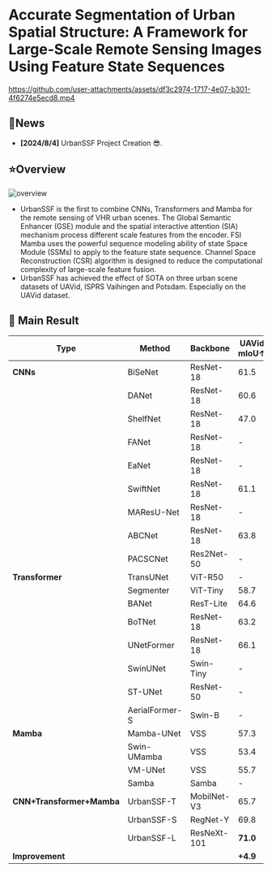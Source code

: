 # Accurate Segmentation of Urban Spatial Structure: A Framework for Large-Scale Remote Sensing Images Using Feature State Sequences

https://github.com/user-attachments/assets/df3c2974-1717-4e07-b301-4f6274e5ecd8.mp4

## :newspaper:News

- **[2024/8/4]** UrbanSSF Project Creation :sunglasses:. 

## :star:Overview

![overview](./assets/urbanssf.jpg)
- UrbanSSF is the first to combine CNNs, Transformers and Mamba for the remote sensing of VHR urban scenes. The Global Semantic Enhancer (GSE) module and the spatial interactive attention (SIA) mechanism process different scale features from the encoder. FSI Mamba uses the powerful sequence modeling ability of state Space Module (SSMs) to apply to the feature state sequence. Channel Space Reconstruction (CSR) algorithm is designed to reduce the computational complexity of large-scale feature fusion.
- UrbanSSF has achieved the effect of SOTA on three urban scene datasets of UAVid, ISPRS Vaihingen and Potsdam. Especially on the UAVid dataset.

## :bookmark_tabs: Main Result

| **Type**                  | **Method**     | **Backbone** | **UAVid mIoU↑** | **Vaihingen OA↑** | **Vaihingen mF1↑** | **Vaihingen mIoU↑** | **Potsdam OA↑** | **Potsdam mF1↑** | **Potsdam mIoU↑** |
| ------------------------- | -------------- | ------------ | --------------- | ----------------- | ------------------ | ------------------- | --------------- | ---------------- | ----------------- |
| **CNNs**                  | BiSeNet        | ResNet-18    | 61.5            | 87.1              | 84.3               | 75.8                | 88.2            | 89.8             | 81.7              |
|                           | DANet          | ResNet-18    | 60.6            | 88.2              | 79.6               | 69.4                | 89.1            | 88.9             | 80.3              |
|                           | ShelfNet       | ResNet-18    | 47.0            | 89.8              | 87.5               | 78.3                | 89.9            | 91.3             | 84.4              |
|                           | FANet          | ResNet-18    | -               | 88.9              | 85.4               | 75.6                | 89.8            | 91.3             | 84.2              |
|                           | EaNet          | ResNet-18    | -               | 89.7              | 87.7               | 78.7                | 88.7            | 90.6             | 83.4              |
|                           | SwiftNet       | ResNet-18    | 61.1            | 90.2              | 88.3               | 79.6                | 89.3            | 91.0             | 83.8              |
|                           | MAResU-Net     | ResNet-18    | -               | 90.1              | 87.7               | 78.6                | 89.0            | 90.5             | 83.9              |
|                           | ABCNet         | ResNet-18    | 63.8            | 90.7              | 89.5               | 81.3                | 90.7            | 91.9             | 85.2              |
|                           | PACSCNet       | Res2Net-50   | -               | 90.0              | -                  | 82.3                | 85.2            | -                | 76.0              |
| **Transformer**           | TransUNet      | ViT-R50      | -               | -                 | 79.9               | 67.1                | -               | 85.4             | 75.0              |
|                           | Segmenter      | ViT-Tiny     | 58.7            | 88.1              | 84.1               | 73.6                | 88.7            | 89.2             | 80.7              |
|                           | BANet          | ResT-Lite    | 64.6            | 90.5              | 89.6               | 81.4                | 91.0            | 92.5         | 86.3          |
|                           | BoTNet         | ResNet-18    | 63.2            | 88.0              | 84.8               | 74.3                | -               | -                | -                 |
|                           | UNetFormer     | ResNet-18    | 66.1        | 91.0              | 90.4           | 82.7            | 90.8            | 92.0             | 85.3              |
|                           | SwinUNet       | Swin-Tiny    | -               | -                 | 72.0               | 58.0                | -               | 78.8             | 65.5              |
|                           | ST-UNet        | ResNet-50    | -               | -                 | 82.2               | 70.2                | -               | 86.1             | 76.0              |
|                           | AerialFormer-S | Swin-B       | -               | -                 | -                  | -                   | 91.3        | 87.2             | 79.3              |
| **Mamba**                 | Mamba-UNet     | VSS          | 57.3            | 92.6          | 89.7               | 81.6                | 88.9            | 90.1             | 82.3              |
|                           | Swin-UMamba    | VSS          | 53.4            | 92.4              | 89.4               | 81.3                | 89.1            | 90.4             | 82.7              |
|                           | VM-UNet        | VSS          | 55.7            | 92.3              | 88.3               | 79.6                | 88.2            | 89.3             | 80.9              |
|                           | Samba          | Samba        | -               | -                 | -                  | 73.6                | -               | -                | 82.3              |
| **CNN+Transformer+Mamba** | UrbanSSF-T     | MobilNet-V3  | 65.7            | 93.1              | 90.7               | 83.3                | 90.9            | 92.0             | 85.4              |
|                           | UrbanSSF-S     | RegNet-Y     | 69.8            | 93.3              | 91.4               | 84.5               | 91.7   | 92.9    | 86.9     |
|                           | UrbanSSF-L     | ResNeXt-101  | **71.0**        | **93.6**          | **91.7**           | **85.0**            | **92.2**  | **93.3**   | **87.6**    |
| **Improvement**           |                |              | **+4.9**        | **+1.0**          | **+1.3**           | **+2.3**            | **+0.9**        | **+0.8**         | **+1.3**          |

